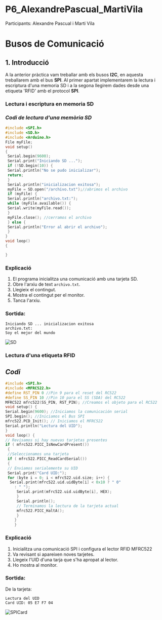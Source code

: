 # P6_AlexandrePascual_MartiVila
Participants: Alexandre Pascual i Marti Vila
# **Busos de Comunicació**


## **1. Introducció**

A la anterior pràctica vam  treballar amb els busos **I2C**, en aquesta treballarem amb el bus **SPI**.
Al primer apartat implementarem la lectura i escriptura d'una memoria SD i a la segona llegirem dades desde una etiqueta 'RFID' amb el protocol **SPI**.


### **Lectura i escriptura en memoria SD**

### *Codi de lectura d'una memòria SD*

```c++
#include <SPI.h>
#include <SD.h>
#include <Arduino.h>
File myFile;
void setup()
{
 Serial.begin(9600);
 Serial.print("Iniciando SD ...");
 if (!SD.begin(10)) {
 Serial.println("No se pudo inicializar");
 return;
 }
 Serial.println("inicializacion exitosa");
 myFile = SD.open("/archivo.txt");//abrimos el archivo
 if (myFile) {
 Serial.println("archivo.txt:");
 while (myFile.available()) {
 Serial.write(myFile.read());
 }
 myFile.close(); //cerramos el archivo
 } else {
 Serial.println("Error al abrir el archivo");
 }
}
void loop()
{

}
```

### **Explicació**

1. El programa inicialitza una comunicació amb una tarjeta SD.
2. Obre l'arxiu de text `archivo.txt`.
3. Llegieix el contingut.
4. Mostra el contingut per el monitor.
5. Tanca l'arxiu.

### **Sortida:**
```
Iniciando SD ... inicializacion exitosa
archivo.txt:
Soy el mejor del mundo
```

![SD](https://github.com/user-attachments/assets/895412b4-20b4-4887-8a45-959b0d6397d1)


### **Lectura d'una etiqueta RFID**

## *Codi*

```c++
#include <SPI.h>
#include <MFRC522.h>
#define RST_PIN 0 //Pin 9 para el reset del RC522
#define SS_PIN 10 //Pin 10 para el SS (SDA) del RC522
MFRC522 mfrc522(SS_PIN, RST_PIN); //Creamos el objeto para el RC522
void setup() {
Serial.begin(9600); //Iniciamos la comunicación serial
SPI.begin(); //Iniciamos el Bus SPI
mfrc522.PCD_Init(); // Iniciamos el MFRC522
Serial.println("Lectura del UID");
}
void loop() {
// Revisamos si hay nuevas tarjetas presentes
if ( mfrc522.PICC_IsNewCardPresent())
 {
 //Seleccionamos una tarjeta
 if ( mfrc522.PICC_ReadCardSerial())
 {
 // Enviamos serialemente su UID
 Serial.print("Card UID:");
 for (byte i = 0; i < mfrc522.uid.size; i++) {
  Serial.print(mfrc522.uid.uidByte[i] < 0x10 ? " 0"
    : " ");
     Serial.print(mfrc522.uid.uidByte[i], HEX);
     }
     Serial.println();
     // Terminamos la lectura de la tarjeta actual
     mfrc522.PICC_HaltA();
     }
    }
    }
```


### **Explicació**

1. Inicialitza una comunicació SPI i configura el lector RFID MFRC522
2. Va revisant si apareixen noves tarjetes.
3. Llegeix l'UID d'una tarja que s'ha apropat al lector.
4. Ho mostra al monitor.


### **Sortida:**
De la tarjeta:
```
Lectura del UID
Card UID: 05 E7 F7 04
```
![SPICard](https://github.com/user-attachments/assets/a76bf756-7d58-453a-8a52-5084ffe1cfc3)
